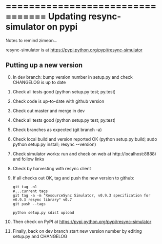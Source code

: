 =================================
Updating resync-simulator on pypi
=================================

Notes to remind zimeon...

resync-simulator is at https://pypi.python.org/pypi/resync-simulator

Putting up a new version
------------------------

0. In dev branch: bump version number in setup.py and check CHANGELOG is up to date
1. Check all tests good (python setup.py test; py.test)
2. Check code is up-to-date with github version
3. Check out master and merge in dev
4. Check all tests good (python setup.py test; py.test)
5. Check branches as expected (git branch -a)
6. Check local build and version reported OK (python setup.py build; sudo python setup.py install; resync --version)
7. Check simulator works: run and check on web at http://localhost:8888/ and follow links
8. Check by harvesting with resync client
9. If all checks out OK, tag and push the new version to github:

    ```
    git tag -n1
    #...current tags
    git tag -a -m "ResourceSync Simulator, v0.9.3 specification for v0.9.3 resync library" v0.7
    git push --tags

    python setup.py sdist upload
    ```

10. Then check on PyPI at https://pypi.python.org/pypi/resync-simulator
11. Finally, back on dev branch start new version number by editing setup.py and CHANGELOG

